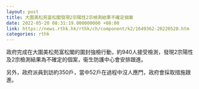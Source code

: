 ```yaml
---
layout: post
title: 大圍美松苑富松閣發現2宗陽性2宗檢測結果不確定個案
date: 2022-05-20 08:31:19.000000000 +08:00
link: https://news.rthk.hk/rthk/ch/component/k2/1649362-20220520.htm
categories: rthk
---
```


政府完成在大圍美松苑富松閣的圍封強檢行動，約940人接受檢測，發現2宗陽性及2宗檢測結果為不確定的個案，衞生防護中心會安排跟進。
 
另外，政府派員到訪約350戶，當中52戶在過程中沒人應門，政府會採取措施跟進。
